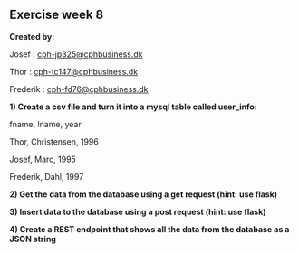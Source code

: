 ## Exercise week 8

**Created by:**

Josef : cph-jp325@cphbusiness.dk

Thor : cph-tc147@cphbusiness.dk

Frederik : cph-fd76@cphbusiness.dk

**1) Create a csv file and turn it into a mysql table called user_info:**

fname, lname, year

Thor, Christensen, 1996

Josef, Marc, 1995

Frederik, Dahl, 1997

**2) Get the data from the database using a get request (hint: use flask)**

**3) Insert data to the database using a post request (hint: use flask)**

**4) Create a REST endpoint that shows all the data from the database as a JSON string**